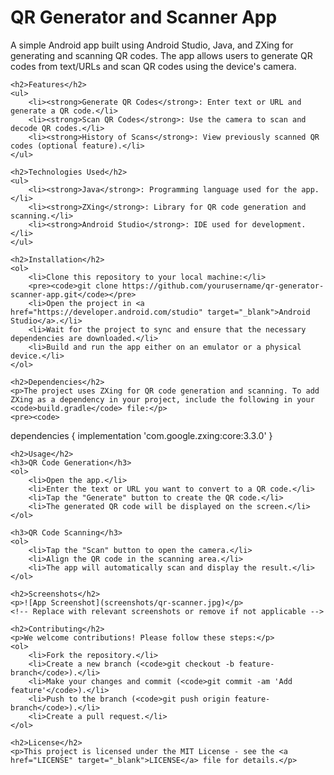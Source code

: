 <!DOCTYPE html>
<html lang="en">
<head>
    <meta charset="UTF-8">
    <meta name="viewport" content="width=device-width, initial-scale=1.0">
    <title>QR Generator and Scanner App</title>
</head>
<body>
    <h1>QR Generator and Scanner App</h1>
    <p>A simple Android app built using Android Studio, Java, and ZXing for generating and scanning QR codes. The app allows users to generate QR codes from text/URLs and scan QR codes using the device's camera.</p>

    <h2>Features</h2>
    <ul>
        <li><strong>Generate QR Codes</strong>: Enter text or URL and generate a QR code.</li>
        <li><strong>Scan QR Codes</strong>: Use the camera to scan and decode QR codes.</li>
        <li><strong>History of Scans</strong>: View previously scanned QR codes (optional feature).</li>
    </ul>

    <h2>Technologies Used</h2>
    <ul>
        <li><strong>Java</strong>: Programming language used for the app.</li>
        <li><strong>ZXing</strong>: Library for QR code generation and scanning.</li>
        <li><strong>Android Studio</strong>: IDE used for development.</li>
    </ul>

    <h2>Installation</h2>
    <ol>
        <li>Clone this repository to your local machine:</li>
        <pre><code>git clone https://github.com/yourusername/qr-generator-scanner-app.git</code></pre>
        <li>Open the project in <a href="https://developer.android.com/studio" target="_blank">Android Studio</a>.</li>
        <li>Wait for the project to sync and ensure that the necessary dependencies are downloaded.</li>
        <li>Build and run the app either on an emulator or a physical device.</li>
    </ol>

    <h2>Dependencies</h2>
    <p>The project uses ZXing for QR code generation and scanning. To add ZXing as a dependency in your project, include the following in your <code>build.gradle</code> file:</p>
    <pre><code>
dependencies {
    implementation 'com.google.zxing:core:3.3.0'
}
    </code></pre>

    <h2>Usage</h2>
    <h3>QR Code Generation</h3>
    <ol>
        <li>Open the app.</li>
        <li>Enter the text or URL you want to convert to a QR code.</li>
        <li>Tap the "Generate" button to create the QR code.</li>
        <li>The generated QR code will be displayed on the screen.</li>
    </ol>

    <h3>QR Code Scanning</h3>
    <ol>
        <li>Tap the "Scan" button to open the camera.</li>
        <li>Align the QR code in the scanning area.</li>
        <li>The app will automatically scan and display the result.</li>
    </ol>

    <h2>Screenshots</h2>
    <p>![App Screenshot](screenshots/qr-scanner.jpg)</p>
    <!-- Replace with relevant screenshots or remove if not applicable -->

    <h2>Contributing</h2>
    <p>We welcome contributions! Please follow these steps:</p>
    <ol>
        <li>Fork the repository.</li>
        <li>Create a new branch (<code>git checkout -b feature-branch</code>).</li>
        <li>Make your changes and commit (<code>git commit -am 'Add feature'</code>).</li>
        <li>Push to the branch (<code>git push origin feature-branch</code>).</li>
        <li>Create a pull request.</li>
    </ol>

    <h2>License</h2>
    <p>This project is licensed under the MIT License - see the <a href="LICENSE" target="_blank">LICENSE</a> file for details.</p>
</body>
</html>
